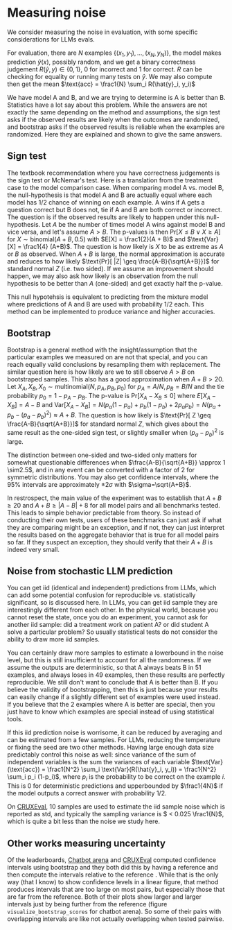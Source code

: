 # Measuring noise

We consider measuring the noise in evaluation, with some specific considerations for LLMs evals.

For evaluation, there are $N$ examples $\{(x_1, y_1), \ldots, (x_N, y_N)\}$,
the model makes prediction $\hat{y}(x)$, possibly random, and we get a binary correctness judgement $R(\hat{y}, y) \in \{0, 1\}$, 0 for incorrect and 1 for correct. $R$ can be checking for equality or running many tests on $\hat{y}$.
We may also compute then get the mean $\text{acc} = \frac1{N} \sum_i R(\hat{y}_i, y_i)$ 


We have model A and B, and we are trying to determine is A is better than B.
Statistics have a lot say about this problem. While the answers are not exactly the same depending on the method and assumptions, the sign test asks if the observed results are likely when the outcomes are randomized, and bootstrap asks if the observed results is reliable when the examples are randomized. Here they are explained and shown to give the same answers.

## Sign test
The textbook recommendation where you have correctness judgements is the sign test or McNemar's test. Here is a translation from the treatment case to the model comparison case.
When comparing model A vs. model B, the null-hypothesis is that model A and B are actually equal where each model has 1/2 chance of winning on each example. A wins if A gets a question correct but B does not, tie if A and B are both correct or incorrect. The question is if the observed results are likely to happen under this null-hypothesis.
Let $A$ be the number of times model A wins against model B and vice versa, and let's assume $A > B$. 
The p-values is then $\text{Pr}[X \leq B \lor X \geq A]$ for $X \sim \text{binomial}(A+B, 0.5)$ with $E[X] = \frac1{2}(A + B)$ and $\text{Var}[X] = \frac1{4} (A+B)$. The question is how likely is $X$ to be as extreme as $A$ or $B$ as observed. When $A+B$ is large, the normal approximation is accurate and reduces to how likely $\text{Pr}[ |Z| \geq \frac{A-B}{\sqrt{A+B}}]$ for standard normal $Z$ (i.e. two sided). If we assume an improvement should happen, we may also ask how likely is an observation from the null hypothesis to be better than $A$ (one-sided) and get exactly half the p-value.

This null hypotehsis is equivalent to predicting from the mixture model where predictions of A and B are used with probability 1/2 each. This method can be implemented to produce variance and higher accuracies.

## Bootstrap
Bootstrap is a general method with the insight/assumption that the particular examples we measured on are not that special, and you can reach equally valid conclusions by resampling them with replacement.
The similar question here is how likely are we to still observe $A > B$ on bootstraped samples. This also has a good approximation when $A + B > 20$.
Let $X_A, X_B, X_0 \sim \text{multinomial}(N, p_A, p_B, p_0)$ for $p_A = A / N, p_B = B / N$ and the tie probability $p_0 = 1 - p_A - p_B$.
The p-value is $\text{Pr}[X_A - X_B \leq 0]$ where $E[X_A - X_B] = A - B$ and $\text{Var}[X_A - X_B] = N \left(p_a (1-p_a) + p_b (1-p_b) + 2 p_a p_b\right) = N (p_a + p_b - (p_a - p_b)^2) \approx A + B$.
The question is how likely is $\text{Pr}[ Z \geq \frac{A-B}{\sqrt{A+B}}]$ for standard normal $Z$, which gives about the same result as the one-sided sign test, or slightly smaller when $(p_a-p_b)^2$ is large.


The distinction between one-sided and two-sided only matters for somewhat questionable differences when $\frac{A-B}{\sqrt{A+B}} \approx 1 \sim2.5$, and in any event can be converted with a factor of 2 for symmetric distributions. You may also get confidence intervals, where the 95% intervals are approximately $\pm 2\sigma$ with $\sigma=\sqrt{A+B}$.

In restrospect, the main value of the experiment was to establish that $A + B \geq 20$ and $A + B \geq |A - B| +  8$ for all model pairs and all benchmarks tested.
This leads to simple behavior predictable from theory. So instead of conducting their own tests, users of these benchmarks can just ask if what they are comparing might be an exception, and if not, they can just interpret the results based on the aggregate behavior that is true for all model pairs so far. If they suspect an exception, they should verify that their $A+B$ is indeed very small.


## Noise from stochastic LLM prediction
You can get iid (identical and independent) predictions from LLMs, which can add some potential confusion for reproducible vs. statistically significant, so is discussed here.
In LLMs, you can get iid sample they are interestingly different from each other. In the physical world, because you cannot reset the state, once you do an experiment, you cannot ask for another iid sample: did a treatment work on patient A? or did student A solve a particular problem? So usually statistical tests do not consider the ability to draw more iid samples.

You can certainly draw more samples to estimate a lowerbound in the noise level, but this is still insufficient to account for all the randomness. If we assume the outputs are deterministic, so that A always beats B in 51 examples, and always loses in 49 examples, then these results are perfectly reproducible. We still don't want to conclude that A is better than B. If you believe the validity of bootstrapping, then this is just because your results can easily change if a slightly different set of examples were used instead. If you believe that the 2 examples where A is better are special, then you just have to know which examples are special instead of using statistical tools.


If this iid prediction noise is worrisome, it can be reduced by averaging and can be estimated from a few samples.
For LLMs, reducing the temperature or fixing the seed are two other methods.
Having large enough data size predictably control this noise as well:
since variance of the sum of independent variables is the sum the variances of each variable
$\text{Var}(\text{acc}) = \frac1{N^2} \sum_i \text{Var}(R(\hat{y}_i, y_i)) = \frac1{N^2} \sum_i p_i (1-p_i)$,
where $p_i$ is the probability to be correct on the example $i$.
This is 0 for deterministic predictions and upperbounded by $\frac1{4N}$ if the model outputs a correct answer with probability 1/2.
<!-- sampling is only part of it -->

On [CRUXEval](https://crux-eval.github.io/eval-arena/model_CRUXEval-output.html#model_table), 10 samples are used to estimate the iid sample noise which is reported as std,
and typically the sampling variance is $ < 0.025 \frac1{N}$, which is quite a bit less than the noise we study here.

## Other works measuring uncertainty
Of the leaderboards, [Chatbot arena](https://chat.lmsys.org/) and [CRUXEval](https://crux-eval.github.io/) computed confidence intervals using bootstrap
and they both did this by having a reference and then compute the intervals relative to the reference . While that is the only way (that I know) to show confidence levels in a linear figure, that method produces intervals that are too large on most pairs, but especially those that are far from the reference. Both of their plots show larger and larger intervals just by being further from the reference (figure `visualize_bootstrap_scores` for chatbot arena). So some of their pairs with overlapping intervals are like not actually overlapping when tested pairwise.
